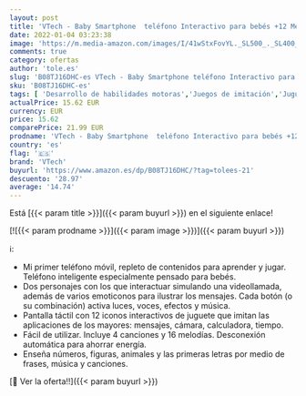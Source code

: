 ```yaml
---
layout: post
title: 'VTech - Baby Smartphone  teléfono Interactivo para bebés +12 Meses  Dos Pantallas táctiles  Diferentes apps de Juguete para interactuar simulando a los Mayores  Multicolor  versión ESP'
date: 2022-01-04 03:23:38
image: 'https://m.media-amazon.com/images/I/41wStxFovYL._SL500_._SL400_.jpg'
comments: true
category: ofertas
author: 'tole.es'
slug: 'B08TJ16DHC-es VTech - Baby Smartphone teléfono Interactivo para bebés...'
sku: 'B08TJ16DHC-es'
tags: [ 'Desarrollo de habilidades motoras','Juegos de imitación','Juguetes','Juguetes para Bebés y primera infancia','Juguetes y juegos','Teléfonos y móviles de juguete','bebés','vtech', ]
actualPrice: 15.62 EUR
currency: EUR
price: 15.62
comparePrice: 21.99 EUR
prodname: 'VTech - Baby Smartphone  teléfono Interactivo para bebés +12 Meses  Dos Pantallas táctiles  Diferentes apps de Juguete para interactuar simulando a los Mayores  Multicolor  versión ESP'
country: 'es'
flag: '🇪🇸'
brand: 'VTech'
buyurl: 'https://www.amazon.es/dp/B08TJ16DHC/?tag=tolees-21'
descuento: '28.97'
average: '14.74'
---
```


Está [{{< param title >}}]({{< param buyurl >}}) en el siguiente enlace!

[![{{< param prodname >}}]({{< param image >}})]({{< param buyurl >}})

ℹ️:

- Mi primer teléfono móvil, repleto de contenidos para aprender y jugar. Teléfono inteligente especialmente pensado para bebés.
- Dos personajes con los que interactuar simulando una videollamada, además de varios emoticonos para ilustrar los mensajes. Cada botón (o su combinación) activa luces, voces, efectos y música.
- Pantalla táctil con 12 iconos interactivos de juguete que imitan las aplicaciones de los mayores: mensajes, cámara, calculadora, tiempo.
- Fácil de utilizar. Incluye 4 canciones y 16 melodías. Desconexión automática para ahorrar energía.
- Enseña números, figuras, animales y las primeras letras por medio de frases, música y canciones.

[🛒 Ver la oferta!!]({{< param buyurl >}})

